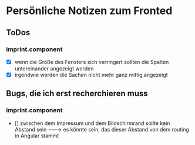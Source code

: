 # Persönliche Notizen zum Fronted

## ToDos

### imprint.component

- [x] wenn die Größe des Fensters sich verringert sollten die Spalten untereinander angezeigt werden
- [x] irgendwie werden die Sachen nicht mehr ganz mittig angezeigt

## Bugs, die ich erst recherchieren muss

### imprint.component

- [] zwischen dem Impressum und dem Bildschirmrand sollte kein Abstand sein
  ---> es könnte sein, das dieser Abstand von dem routing in Angular stammt
